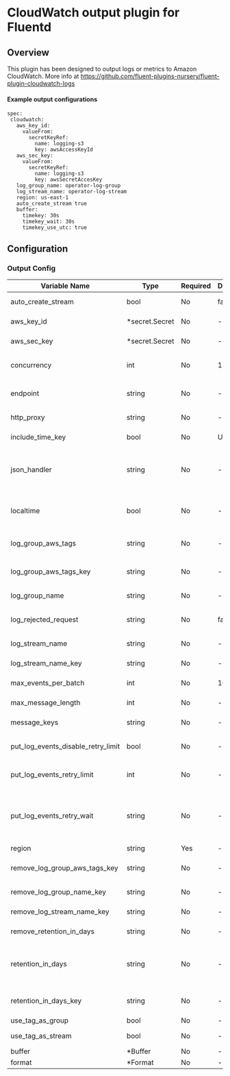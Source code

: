 # CloudWatch output plugin for Fluentd
## Overview
This plugin has been designed to output logs or metrics to Amazon CloudWatch.
More info at https://github.com/fluent-plugins-nursery/fluent-plugin-cloudwatch-logs

 #### Example output configurations
 ```
 spec:
  cloudwatch:
    aws_key_id:
      valueFrom:
        secretKeyRef:
          name: logging-s3
          key: awsAccessKeyId
    aws_sec_key:
      valueFrom:
        secretKeyRef:
          name: logging-s3
          key: awsSecretAccesKey
    log_group_name: operator-log-group
    log_stream_name: operator-log-stream
    region: us-east-1
    auto_create_stream true
    buffer:
      timekey: 30s
      timekey_wait: 30s
      timekey_use_utc: true
 ```

## Configuration
### Output Config
| Variable Name | Type | Required | Default | Description |
|---|---|---|---|---|
| auto_create_stream | bool | No |  false | Create log group and stream automatically. <br> |
| aws_key_id | *secret.Secret | No | - | AWS access key id<br>[Secret](./secret.md)<br> |
| aws_sec_key | *secret.Secret | No | - | AWS secret key.<br>[Secret](./secret.md)<br> |
| concurrency | int | No |  1 | Use to set the number of threads pushing data to CloudWatch. <br> |
| endpoint | string | No | - | Use this parameter to connect to the local API endpoint (for testing)<br> |
| http_proxy | string | No | - | Use to set an optional HTTP proxy<br> |
| include_time_key | bool | No |  UTC | Include time key as part of the log entry <br> |
| json_handler | string | No | - | Name of the library to be used to handle JSON data. For now, supported libraries are json (default) and yajl<br> |
| localtime | bool | No | - | Use localtime timezone for include_time_key output (overrides UTC default)<br> |
| log_group_aws_tags | string | No | - | Set a hash with keys and values to tag the log group resource<br> |
| log_group_aws_tags_key | string | No | - | Specified field of records as AWS tags for the log group<br> |
| log_group_name | string | No | - | Name of log group to store logs<br> |
| log_rejected_request | string | No |  false | Output rejected_log_events_info request log. <br> |
| log_stream_name | string | No | - | Name of log stream to store logs<br> |
| log_stream_name_key | string | No | - | Specified field of records as log stream name<br> |
| max_events_per_batch | int | No |  10000 | Maximum number of events to send at once <br> |
| max_message_length | int | No | - | Maximum length of the message<br> |
| message_keys | string | No | - | Keys to send messages as events<br> |
| put_log_events_disable_retry_limit | bool | No | - | If true, put_log_events_retry_limit will be ignored<br> |
| put_log_events_retry_limit | int | No | - | Maximum count of retry (if exceeding this, the events will be discarded)<br> |
| put_log_events_retry_wait | string | No | - | Time before retrying PutLogEvents (retry interval increases exponentially like put_log_events_retry_wait * (2 ^ retry_count))<br> |
| region | string | Yes | - | AWS Region<br> |
| remove_log_group_aws_tags_key | string | No | - | Remove field specified by log_group_aws_tags_key<br> |
| remove_log_group_name_key | string | No | - | Remove field specified by log_group_name_key<br> |
| remove_log_stream_name_key | string | No | - | Remove field specified by log_stream_name_key<br> |
| remove_retention_in_days | string | No | - | Remove field specified by retention_in_days<br> |
| retention_in_days | string | No | - | Use to set the expiry time for log group when created with auto_create_stream. (default to no expiry)<br> |
| retention_in_days_key | string | No | - | Use specified field of records as retention period<br> |
| use_tag_as_group | bool | No | - | Use tag as a group name<br> |
| use_tag_as_stream | bool | No | - | Use tag as a stream name<br> |
| buffer | *Buffer | No | - | [Buffer](./buffer.md)<br> |
| format | *Format | No | - | [Format](./format.md)<br> |
